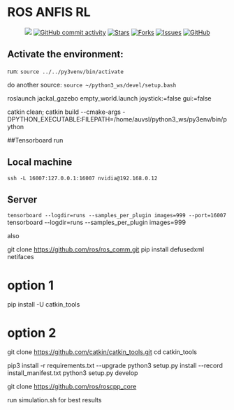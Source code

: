 # ROS ANFIS RL

<p align="center">
    <a href="https://github.com/AUVSL/anfis_rl/graphs/contributors" alt="Contributors">
        <img src="https://img.shields.io/github/contributors/AUVSL/anfis_rl" /></a>
    <a href="https://github.com/AUVSL/anfis_rl/pulse" alt="Activity">
        <img alt="GitHub commit activity" src="https://img.shields.io/github/commit-activity/m/AUVSL/anfis_rl"></a>
    <a href="https://github.com/AUVSL/anfis_rl/stargazers">
        <img alt="Stars" src="https://img.shields.io/github/stars/AUVSL/anfis_rl"></a>
    <a href="https://github.com/AUVSL/anfis_rl/network/members">
        <img alt="Forks" src="https://img.shields.io/github/forks/AUVSL/anfis_rl"></a>
    <a href="https://github.com/AUVSL/anfis_rl/issues">
        <img alt="Issues" src="https://img.shields.io/github/issues/AUVSL/anfis_rl"></a>
    <a href="./LICENSE" alt="Activity">
        <img alt="GitHub" src="https://img.shields.io/github/license/AUVSL/anfis_rl"></a>
</p>

## Activate the environment:

run: `source ../../py3venv/bin/activate`

do another source: `source ~/python3_ws/devel/setup.bash`

roslaunch jackal_gazebo empty_world.launch joystick:=false gui:=false

catkin clean; catkin build --cmake-args -DPYTHON_EXECUTABLE:FILEPATH=/home/auvsl/python3_ws/py3env/bin/python

##Tensorboard run
## Local machine
`ssh -L 16007:127.0.0.1:16007 nvidia@192.168.0.12`

## Server
`tensorboard --logdir=runs --samples_per_plugin images=999 --port=16007`
tensorboard --logdir=runs --samples_per_plugin images=999

also 



git clone https://github.com/ros/ros_comm.git
pip install defusedxml netifaces

# option 1

pip install -U catkin_tools

# option 2

git clone https://github.com/catkin/catkin_tools.git
cd catkin_tools

pip3 install -r requirements.txt --upgrade
python3 setup.py install --record install_manifest.txt
python3 setup.py develop

[comment]: <> (python3 setup.py develop)

git clone https://github.com/ros/roscpp_core

run simulation.sh for best results
